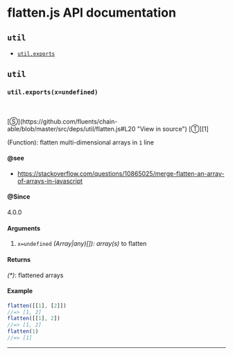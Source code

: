 # flatten.js API documentation

<!-- div class="toc-container" -->

<!-- div -->

## `util`
* <a href="#util-prototype-exports"  data-meta="exports x undefined"  data-call="exports x undefined"  data-category="Methods"  data-description="Function flatten multi dimensional arrays in 1 line"  data-name="exports"  data-member="util"  data-see="href https stackoverflow com questions 10865025 merge flatten an array of arrays in javascript label https stackoverflow com questions 10865025 merge flatten an array of arrays in javascript"  data-all="meta exports x undefined call exports x undefined category Methods description Function flatten multi dimensional arrays in 1 line name exports member util see href https stackoverflow com questions 10865025 merge flatten an array of arrays in javascript label https stackoverflow com questions 10865025 merge flatten an array of arrays in javascript notes todos klassProps" >`util.exports`</a>

<!-- /div -->

<!-- /div -->

<!-- div class="doc-container" -->

<!-- div -->

## `util`

<!-- div -->

<h3 id="util-prototype-exports" data-member="util" data-category="Methods" data-name="exports"><code>util.exports(x=undefined)</code></h3>
<br>
<br>
[&#x24C8;](https://github.com/fluents/chain-able/blob/master/src/deps/util/flatten.js#L20 "View in source") [&#x24C9;][1]

(Function): flatten multi-dimensional arrays in `1` line


#### @see 

* <a href="https://stackoverflow.com/questions/10865025/merge-flatten-an-array-of-arrays-in-javascript" >https://stackoverflow.com/questions/10865025/merge-flatten-an-array-of-arrays-in-javascript</a>

#### @Since
4.0.0

#### Arguments
1. `x=undefined` *(Array|any)&#91;&#93;): array(s)* to flatten

#### Returns
*(&#42;)*: flattened arrays

#### Example
```js
flatten([[1], [2]])
//=> [1, 2]
flatten([[1], 2])
//=> [1, 2]
flatten(1)
//=> [1]

```
---

<!-- /div -->

<!-- /div -->

<!-- /div -->

 [1]: #util "Jump back to the TOC."

